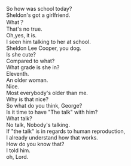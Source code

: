 
So how was school today?     
Sheldon's got a girlfriend.     
What？     
That's no true.     
Oh,yes, it is.     
I seen him talking to her at school.     
Sheldon Lee Cooper, you dog.     
Is she cute?     
Compared to what?     
What grade is she in?     
Eleventh.     
An older woman.     
Nice.     
Most everybody's older than me.     
Why is that nice?     
So what do you think, George?     
Is it time to have "The talk" with him?     
What talk?     
No talk, Nobody's talking.     
If "the talk" is in regards to human reproduction,     
I already understand how that works.     
How do you know that?     
I told him.     
oh, Lord.     





